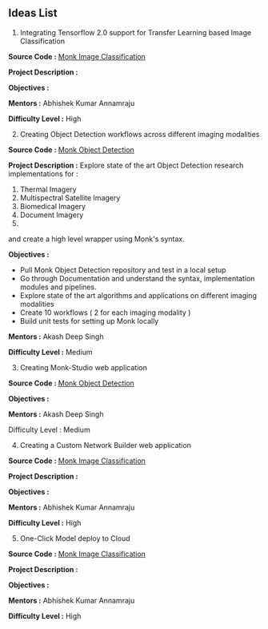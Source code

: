 ## Ideas List

1. Integrating Tensorflow 2.0 support for Transfer Learning based Image Classification

**Source Code :**
[Monk Image Classification](https://github.com/Tessellate-Imaging/monk_v1)

**Project Description :**


**Objectives :** 


**Mentors :** Abhishek Kumar Annamraju


**Difficulty Level :** High


2. Creating Object Detection workflows across different imaging modalities

**Source Code :**
[Monk Object Detection](https://github.com/Tessellate-Imaging/Monk_Object_Detection)

**Project Description :**
Explore state of the art Object Detection research implementations for :
1) Thermal Imagery
2) Multispectral Satellite Imagery
3) Biomedical Imagery
4) Document Imagery
5) 

and create a high level wrapper using Monk's syntax.

**Objectives :**

- Pull Monk Object Detection repository and test in a local setup
- Go through Documentation and understand the syntax, implementation modules and pipelines.
- Explore state of the art algorithms and applications on different imaging modalities
- Create 10 workflows ( 2 for each imaging modality )
- Build unit tests for setting up Monk locally



**Mentors :** Akash Deep Singh


**Difficulty Level :** Medium

3. Creating Monk-Studio web application

**Source Code :**
[Monk Object Detection](https://github.com/Tessellate-Imaging/Monk_Object_Detection)

**Objectives :**


**Mentors :** Akash Deep Singh


Difficulty Level : Medium

4. Creating a Custom Network Builder web application

**Source Code :**
[Monk Image Classification](https://github.com/Tessellate-Imaging/monk_v1)

**Project Description :**


**Objectives :** 


**Mentors :** Abhishek Kumar Annamraju


**Difficulty Level :** High

5. One-Click Model deploy to Cloud

**Source Code :**
[Monk Image Classification](https://github.com/Tessellate-Imaging/monk_v1)

**Project Description :**


**Objectives :** 


**Mentors :** Abhishek Kumar Annamraju


**Difficulty Level :** High

